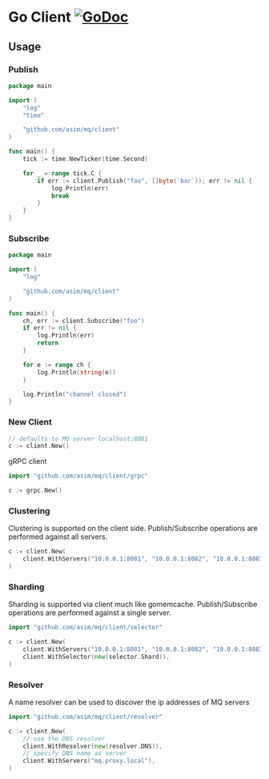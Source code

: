 # Go Client [![GoDoc](https://godoc.org/github.com/asim/mq/client?status.svg)](https://godoc.org/github.com/asim/mq/client)

## Usage

### Publish

```go
package main

import (
	"log"
	"time"

	"github.com/asim/mq/client"
)

func main() {
	tick := time.NewTicker(time.Second)

	for _ = range tick.C {
		if err := client.Publish("foo", []byte(`bar`)); err != nil {
			log.Println(err)
			break
		}
	}
}
```

### Subscribe
```go
package main

import (
	"log"

	"github.com/asim/mq/client"
)

func main() {
	ch, err := client.Subscribe("foo")
	if err != nil {
		log.Println(err)
		return
	}

	for e := range ch {
		log.Println(string(e))
	}

	log.Println("channel closed")
}
```

### New Client

```go
// defaults to MQ server localhost:8081
c := client.New()
```

gRPC client

```go
import "github.com/asim/mq/client/grpc"

c := grpc.New()
```

### Clustering

Clustering is supported on the client side. Publish/Subscribe operations are performed against all servers.

```go
c := client.New(
	client.WithServers("10.0.0.1:8081", "10.0.0.1:8082", "10.0.0.1:8083"),
)
```

### Sharding

Sharding is supported via client much like gomemcache. Publish/Subscribe operations are performed against a single server.

```go
import "github.com/asim/mq/client/selector"

c := client.New(
	client.WithServers("10.0.0.1:8081", "10.0.0.1:8082", "10.0.0.1:8083"),
	client.WithSelector(new(selector.Shard)),
)
```

### Resolver

A name resolver can be used to discover the ip addresses of MQ servers

```go
import "github.com/asim/mq/client/resolver"

c := client.New(
	// use the DNS resolver
	client.WithResolver(new(resolver.DNS)),
	// specify DNS name as server
	client.WithServers("mq.proxy.local"),
)
```
